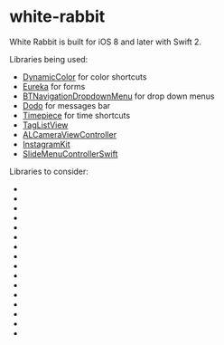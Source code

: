 # white-rabbit

White Rabbit is built for iOS 8 and later with Swift 2.

Libraries being used:

* [DynamicColor](https://github.com/yannickl/DynamicColor) for color shortcuts
* [Eureka](https://github.com/xmartlabs/Eureka) for forms
* [BTNavigationDropdownMenu](https://github.com/PhamBaTho/BTNavigationDropdownMenu) for drop down menus
* [Dodo](https://github.com/exchangegroup/Dodo) for messages bar
* [Timepiece](https://github.com/naoty/Timepiece) for time shortcuts
* [TagListView]()
* [ALCameraViewController]()
* [InstagramKit]()
* [SlideMenuControllerSwift]()


Libraries to consider:
* [](https://github.com/mamaral/Neon)
* [](https://github.com/ifitdoesntwork/DAExpandAnimation)
* [](https://github.com/ifitdoesntwork/DAExpandAnimation)
* [](https://github.com/poolqf/FillableLoaders)
* [](https://github.com/CezaryKopacz/CKWaveCollectionViewTransition)
* [](https://github.com/burczyk/XcodeSwiftSnippets)
* [](https://github.com/aaronabentheuer/AAFaceDetection)
* [](https://github.com/SnapKit/SnapKit)
* []()
* []()
* []()
* []()
* []()
* []()
* 
* 